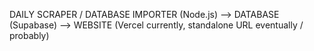 DAILY SCRAPER / DATABASE IMPORTER (Node.js) --> DATABASE (Supabase) --> WEBSITE (Vercel currently, standalone URL eventually / probably)
